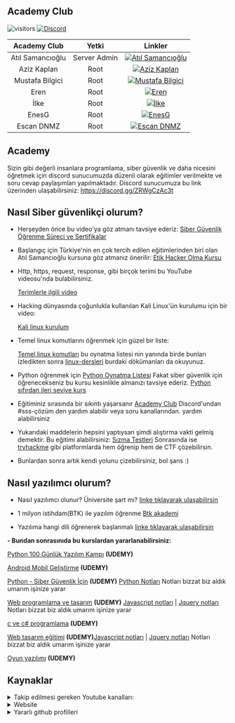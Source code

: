 ## Academy Club

![visitors](https://visitor-badge.laobi.icu/badge?page_id=academyclub.kaynaklar) [![Discord](https://discord.com/api/guilds/835246397137748039/widget.png)](https://discord.io/academyclub)

|Academy Club|Yetki|Linkler|
|:---:|:---:|:---:|
|Atıl Samancıoğlu|Server Admin|[![Atıl Samancıoğlu](https://img.shields.io/badge/AcademyClub-Discord-black)](https://discord.com/users/722134683650883697)|
|Aziz Kaplan|Root|[![Aziz Kaplan](https://img.shields.io/badge/AcademyClub-Discord-red)](https://discord.com/users/782245134062321694)|
|Mustafa Bilgici|Root|[![Mustafa Bilgici](https://img.shields.io/badge/AcademyClub-Discord-red)](https://discord.com/users/519969314359607319)|
|Eren|Root|[![Eren](https://img.shields.io/badge/AcademyClub-Discord-red)](https://discord.com/users/729960681293611009)|
|İlke|Root|[![İlke](https://img.shields.io/badge/AcademyClub-Discord-red)](https://discord.com/users/740638169556451349)|
|EnesG|Root|[![EnesG](https://img.shields.io/badge/AcademyClub-Discord-red)](https://discord.com/users/266982445029654528)|
|Escan DNMZ|Root|[![Escan DNMZ](https://img.shields.io/badge/AcademyClub-Discord-red)](https://discord.com/users/266982445029654528)|



## Academy
Sizin gibi değerli insanlara programlama, siber güvenlik ve daha nicesini öğretmek için discord sunucumuzda düzenli olarak eğitimler verilmekte ve soru cevap paylaşımları yapılmaktadır. Discord sunucumuza bu link üzerinden ulaşabilirsiniz: https://discord.gg/ZRWgCzAc3t


## Nasıl Siber güvenlikçi olurum?

- Herşeyden önce bu video'ya göz atmanı tavsiye ederiz: [Siber Güvenlik Öğrenme Süreci ve Sertifikalar](https://www.youtube.com/watch?v=cCqZBBZUkYs)

- Başlangıç için Türkiye'nin en çok tercih edilen eğitimlerinden biri olan Atıl Samancıoğlu kursuna göz atmanız önerilir: [Etik Hacker Olma Kursu](https://www.udemy.com/course/etik-hacker-olma-kursu/)

- Http, https, request, response, gibi birçok terimi bu YouTube videosu'nda bulabilirsiniz.

    [Terimlerle ilgili video](https://www.youtube.com/watch?v=PD8r9ISYgQo)
        
- Hacking dünyasında çoğunlukla kullanılan Kali Linux'ün kurulumu için bir video:

    [Kali linux kurulum](https://www.youtube.com/watch?v=m1Um-lSr50k&t=53s)
    
- Temel linux komutlarını öğrenmek için güzel bir liste:

    [Temel linux komutları](https://www.youtube.com/watch?v=Npj7TDi2XSA&list=PLPa55dyKM2F2qm1AlNjld8cl2akV2FLyh) bu oynatma listesi nin yanında birde bunları izledikten sonra [linux-dersleri](https://linux-dersleri.github.io/) burdaki dökümanları da okuyunuz.

- Python öğrenmek için [Python Oynatma Listesi](https://www.youtube.com/playlist?list=PLzIWkToFwqHRZWCI_helg4PeN184yTbYS) Fakat siber güvenlik için öğrenecekseniz bu kursu kesinlikle almanızı tavsiye ederiz. [Python sıfırdan ileri seviye kurs](https://www.udemy.com/course/python-sifirdan-ileri-seviyeye/) 

- Eğitiminiz sırasında bir sıkıntı yaşarsanır [Academy Club](https://discord.io/academyclub) Discord'undan #sss-çözüm den yardım alabilir veya soru kanallarından. 
yardım alabilirsiniz

- Yukarıdaki maddelerin hepsini yaptıysan şimdi alıştırma vakti gelmiş demektir. Bu eğitimi alabilirsiniz: [Sızma Testleri](https://www.udemy.com/course/sizma-testleri/learn/) Sonrasında ise [tryhackme](https://tryhackme.com/) gibi platformlarda hem öğrenip hem de CTF çözebilirsin.

- Bunlardan sonra artık kendi yolunu çizebilirsiniz, bol şans :)

## Nasıl yazılımcı olurum?

- Nasıl yazılımcı olunur? Üniversite şart mı? [linke tıklayarak ulaşabilirsin](https://www.youtube.com/watch?v=ZFtspEAj6-U)

- 1 milyon istihdam(BTK) ile yazılım öğrenme [Btk akademi](https://www.youtube.com/watch?v=F1JaZ_zADdg&t=475s)
 
- Yazılıma hangi dili öğrenerek başlanmalı [linke tıklayarak ulaşabilirsin](https://www.youtube.com/watch?v=YHYtyXv1bh4)

**- Bundan sonrasınıda bu kurslardan yararlanabilirsiniz:**

[Python 100 Günlük Yazılım Kampı](https://www.udemy.com/course/python-100-gunluk-yazilim-kampi/?referralCode=03B089E9BDBBF10EF56E) **(UDEMY)**

[Android Mobil Geliştirme](https://www.udemy.com/course/android-o-mobil-uygulama-dersi-kotlin-java/) **(UDEMY)**
 
[Python - Siber Güvenlik İçin](https://www.udemy.com/course/python-sifirdan-ileri-seviyeye/) **(UDEMY)** [Python Notları](https://github.com/Escan-DNMZ/Python-syntax) Notları bizzat biz aldık umarım işinize yarar

[Web programlama ve tasarım](https://www.udemy.com/course/komple-web-developer-kursu/) **(UDEMY)** [Javascript notları](https://github.com/Escan-DNMZ/javascript-syntax) | [Jquery notları](https://github.com/Escan-DNMZ/jquery-syntax) Notları bizzat biz aldık umarım işinize yarar

[c ve c# programlama](https://www.udemy.com/course/yazilimci-olma-kursu/) **(UDEMY)** 

[Web tasarım eğitimi](https://www.udemy.com/course/sifirdanhtmlcss/) **(UDEMY)**[Javascript notları](https://github.com/Escan-DNMZ/javascript-syntax) | [Jquery notları](https://github.com/Escan-DNMZ/jquery-syntax) Notları bizzat biz aldık umarım işinize yarar

[Oyun yazılımı](https://www.udemy.com/course/unity-egitim-seti/) **(UDEMY)**


## Kaynaklar
<details>
<summary>Takip edilmesi gereken Youtube kanalları:</summary>

### Siber güvenlik
- [Atıl Samancıoğlu](https://www.youtube.com/channel/UCnmAu7FF7LeoyTozrMVtTxQ)
- [Can Değer](https://www.youtube.com/user/theblaxx)
- [Mehmet D. INCE](https://www.youtube.com/channel/UClis21-nGFunHa9agc7Md_Q)
- [Siber Kampüs](https://www.youtube.com/channel/UCfvjRxayLujZbc_JWTYhbMg)
- [Gökhan Bekşen](https://www.youtube.com/user/gokaybeksen)
- [Türkiye Siber Güvenlik Kümelenmesi](https://www.youtube.com/channel/UCHxw8GMMg62MXepyA-0wtDw)
- [Gökhan Muherremoğlu](https://www.youtube.com/channel/UCK1Eb19myZZZp21laMcmoJg)

<details>
<summary>İngilizce siber güvenlikle ilgili youtube kanalları:</summary>

- [John Hammond](https://www.youtube.com/user/RootOfTheNull)
- [David Bombal](https://www.youtube.com/channel/UCP7WmQ_U4GB3K51Od9QvM0w)
- [Bugcrowd](https://www.youtube.com/channel/UCo1NHk_bgbAbDBc4JinrXww)
- [HackerOne](https://www.youtube.com/channel/UCsgzmECky2Q9lQMWzDwMhYw)
- [HackerSploit](https://www.youtube.com/channel/UC0ZTPkdxlAKf-V33tqXwi3Q)
- [The Cyber Mentor](https://www.youtube.com/channel/UC0ArlFuFYMpEewyRBzdLHiw)
- [IppSec](https://www.youtube.com/channel/UCa6eh7gCkpPo5XXUDfygQQA)
- [Null Byte](https://www.youtube.com/channel/UCgTNupxATBfWmfehv21ym-g)
- [LiveOverflow](https://www.youtube.com/channel/UClcE-kVhqyiHCcjYwcpfj9w)
- [Hak5](https://www.youtube.com/user/Hak5Darren)
</details>

 
### Programlama

- [Atıl Samancıoğlu](https://www.youtube.com/channel/UCnmAu7FF7LeoyTozrMVtTxQ)
- [Sadık Turan](https://www.youtube.com/user/sadikturan41)
- [Selman Kahya](https://www.youtube.com/channel/UC9Z-Gc_BkYuW75jKcTJICJA)
- [Mert Mekatronik](https://www.youtube.com/channel/UCqMYDjUgPT1Ad-LBQaTtyXA)
- [Yazılım Bilimi](https://www.youtube.com/channel/UCZNZj3mkdCGJfCoKyl4bSYQ)
- [Selman Kahya | Teknik](https://www.youtube.com/channel/UCmp2rZ-cJJ_TQupBzzR7LdA)
- [SendeKodYaz](https://www.youtube.com/channel/UCjUd1-9iNjTQhnz06Gdf1rA)
- [Murat Yücedağ](https://www.youtube.com/channel/UCbkbOlw8snP93RJ2BhH44Qw)
- [Emircan Dalman](https://www.youtube.com/channel/UCelXax_n37HQmaiCUSMa-HA/videos)
- [Engin Demiroğlu](https://www.youtube.com/channel/UCRjiquPh4mjPNoOV9eCilXQ)
- [tekno date](https://www.youtube.com/channel/UCk2NW1-7Jzm55FP2v3pVn-Q)
</details>

<details>
<summary>Website</summary>

#### Kurslar için websiteler:
- https://www.udemy.com/
- https://www.btkakademi.gov.tr/
- https://www.youtube.com/

#### Yazılımcıların çok sık kullandığı siteler

https://www.w3schools.com/

https://getbootstrap.com/

https://github.com/

https://devdocs.io/

https://codepen.io/trending
</details>

<details>
    <summary>Yararlı github profilleri</summary>
  
  [Atıl samancıoğlu](https://github.com/atilsamancioglu) (Udemy deki ve btk daki eğitimleri hakkında ders notları vb.)
    
  [Can değer](https://github.com/LuNiZz/siber-guvenlik-sss) (Siber güvenlik alanında detaylı bilgiler)
        
  [Mehmet D.Ince](https://github.com/mdisec/mdisec-twitch-yayinlari) (Twitch yayınlarında verdiği eğitim ve bilgilerin oynatma listeleri)
    
  [Escan DNMZ](https://github.com/Escan-DNMZ) (javascript syntax ve .Net Core gibi ders notlarını paylaşıyor)
</details>
